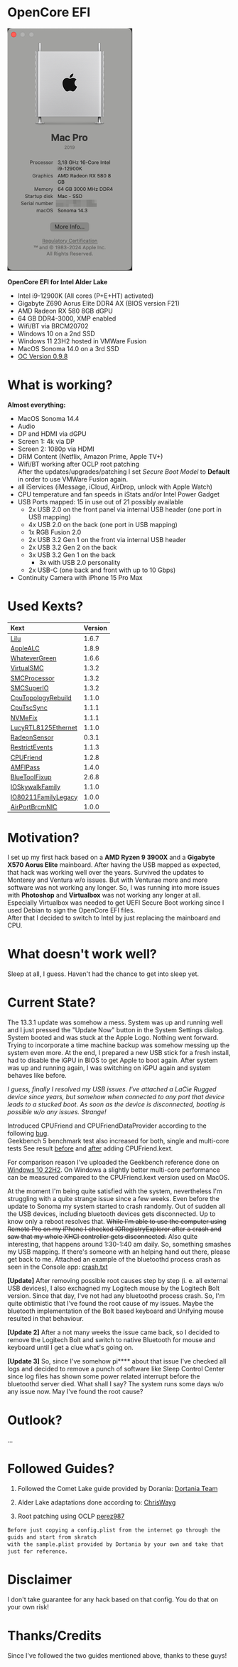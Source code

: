 # OpenCore EFI

![About This Mac](./images/AboutThisMac.png "About This Mac")


 **OpenCore EFI for Intel Alder Lake**

- Intel i9-12900K (All cores (P+E+HT) activated)
- Gigabyte Z690 Aorus Elite DDR4 AX (BIOS version F21)
- AMD Radeon RX 580 8GB dGPU
- 64 GB DDR4-3000, XMP enabled
- Wifi/BT via BRCM20702
- Windows 10 on a 2nd SSD
- Windows 11 23H2 hosted in VMWare Fusion
- MacOS Sonoma 14.0 on a 3rd SSD
- [OC Version 0.9.8](https://github.com/acidanthera/OpenCorePkg/releases/tag/0.9.8)

# What is working?

**Almost everything:**
  
- MacOS Sonoma 14.4
- Audio  
- DP and HDMI via dGPU  
- Screen 1: 4k via DP  
- Screen 2: 1080p via HDMI  
- DRM Content (Netflix, Amazon Prime, Apple TV+)  
- Wifi/BT working after OCLP root patching  
	After the updates/upgrades/patching I set *Secure Boot Model* to **Default** in order to use VMWare Fusion again.
- all iServices (iMessage, iCloud, AirDrop, unlock with Apple Watch)  
- CPU temperature and fan speeds in iStats and/or Intel Power Gadget  
- USB Ports mapped: 15 in use out of 21 possibly available  
  - 2x USB 2.0 on the front panel via internal USB header (one port in USB mapping)  
  - 4x USB 2.0 on the back (one port in USB mapping)  
  - 1x RGB Fusion 2.0  
  - 2x USB 3.2 Gen 1 on the front via internal USB header  
  - 2x USB 3.2 Gen 2 on the back  
  - 3x USB 3.2 Gen 1 on the back     
	- 3x with USB 2.0 personality  
  - 2x USB-C (one back and front with up to 10 Gbps)  
- Continuity Camera with iPhone 15 Pro Max  

# Used Kexts?

| **Kext**  | **Version**  |
|:----------|:----------|
| [Lilu](https://github.com/acidanthera/Lilu/releases/tag/1.6.7)    | 1.6.7
| [AppleALC](https://github.com/acidanthera/AppleALC/releases/tag/1.8.9)| 1.8.9
| [WhateverGreen](https://github.com/acidanthera/WhateverGreen/releases/tag/1.6.6)    | 1.6.6
| [VirtualSMC](https://github.com/acidanthera/VirtualSMC/releases/tag/1.3.2)    | 1.3.2
| [SMCProcessor](https://github.com/acidanthera/VirtualSMC/releases/tag/1.3.2)    | 1.3.2
| [SMCSuperIO](https://github.com/acidanthera/VirtualSMC/releases/tag/1.3.2)    | 1.3.2
| [CpuTopologyRebuild](https://github.com/b00t0x/CpuTopologyRebuild/releases/tag/1.1.0)    | 1.1.0
| [CpuTscSync](https://github.com/acidanthera/CpuTscSync/releases/tag/1.1.1)    | 1.1.1
| [NVMeFix](https://github.com/acidanthera/NVMeFix/releases/tag/1.1.1)    | 1.1.1
| [LucyRTL8125Ethernet](https://www.insanelymac.com/forum/files/file/1004-lucyrtl8125ethernet/)    | 1.1.0
| [RadeonSensor](https://github.com/aluveitie/RadeonSensor/releases/tag/0.3.1) | 0.3.1
| [RestrictEvents](https://github.com/acidanthera/RestrictEvents/releases/tag/1.1.3) | 1.1.3
| [CPUFriend](https://github.com/acidanthera/CPUFriend/releases/tag/1.2.8) | 1.2.8
| [AMFIPass](https://github.com/dortania/OpenCore-Legacy-Patcher/blob/main/payloads/Kexts/Acidanthera/AMFIPass-v1.4.0-RELEASE.zip) | 1.4.0
| [BlueToolFixup](https://github.com/dortania/OpenCore-Legacy-Patcher/blob/main/payloads/Kexts/Acidanthera/BlueToolFixup-v2.6.8-RELEASE.zip) | 2.6.8
| [IOSkywalkFamily](https://github.com/dortania/OpenCore-Legacy-Patcher/blob/main/payloads/Kexts/Wifi/IOSkywalkFamily-v1.1.0.zip) | 1.1.0
| [IO80211FamilyLegacy](https://github.com/dortania/OpenCore-Legacy-Patcher/blob/main/payloads/Kexts/Wifi/IO80211FamilyLegacy-v1.0.0.zip) | 1.0.0
| [AirPortBrcmNIC](https://github.com/dortania/OpenCore-Legacy-Patcher/blob/main/payloads/Kexts/Wifi/IO80211FamilyLegacy-v1.0.0.zip) | 1.0.0


# Motivation?

I set up my first hack based on a **AMD Ryzen 9 3900X** and a **Gigabyte X570 Aorus Elite** mainboard. After having the USB mapped as expected, that hack was working well over the years. Survived the updates to Monterey and Ventura w/o issues. But with Venturae more and more software was not working any longer. So, I was running into more issues with **Photoshop** and **Virtualbox** was not working any longer at all. Especially Virtualbox was needed to get UEFI Secure Boot working since I used Debian to sign the OpenCore EFI files.  
After that I decided to switch to Intel by just replacing the mainboard and CPU.

# What doesn't work well?

Sleep at all, I guess. Haven't had the chance to get into sleep yet.

# Current State?

The 13.3.1 update was somehow a mess. System was up and running well and I just pressed the "Update Now" button in the System Settings dialog. System booted and was stuck at the Apple Logo. Nothing went forward. Trying to incorporate a time machine backup was somehow messing up the system even more. At the end, I prepared a new USB stick for a fresh install, had to disable the iGPU in BIOS to get Apple to boot again. After system was up and running again, I was switching on iGPU again and system behaves like before.

_I guess, finally I resolved my USB issues. I've attached a LaCie Rugged device since years, but somehow when connected to any port that device leads to a stucked boot. As soon as the device is disconnected, booting is possible w/o any issues. Strange!_

Introduced CPUFriend and CPUFriendDataProvider according to the following [bug](https://github.com/dortania/bugtracker/issues/190).  
Geekbench 5 benchmark test also increased for both, single  and multi-core tests
See result [before](./images/MacPro7,1-Geekbench_Browser_without_CPUFriend.mht.png) and [after](./images/MacPro7,1-Geekbench_Browser_with_CPUFriend.mht.png) adding CPUFriend.kext.

For comparison reason I've uploaded the Geekbench reference done on [Windows 10 22H2](./images/MacPro7,1-Geekbench_Windows_Reference.png). On Windows a slightly better multi-core performance can be measured compared to the CPUFriend.kext version used on MacOS.

At the moment I'm being quite satisfied with the system, nevertheless I'm struggling with a quite strange issue since a few weeks. Even before the update to Sonoma my system started to crash randomly. Out of sudden all the USB devices, including bluetooth devices gets disconnected. Up to know only a reboot resolves that. ~~While I'm able to use the computer using Remote Pro on my iPhone I checked IORegistryExplorer after a crash and saw that my whole XHCI controller gets disconnected.~~ Also quite interesting, that happens around 1:30-1:40 am daily. So, something smashes my USB mapping. If there's someone with an helping hand out there, please get back to me.
Attached an example of the bluetoothd process crash as seen in the Console app: [crash.txt](./crash.txt)

**[Update]** After removing possible root causes step by step (i. e. all external USB devices), I also exchagned my Logitech mouse by the Logitech Bolt version. Since that day, I've not had any bluetoothd process crash. So, I'm quite obtimistic that I've found the root cause of my issues. Maybe the bluetooth implementation of the Bolt based keyboard and Unifying mouse resulted in that behaviour.

**[Update 2]** After a not many weeks the issue came back, so I decided to remove the Logitech Bolt and switch to native Bluetooth for mouse and keyboard until I get a clue what's going on.

**[Update 3]** So, since I've somehow pi**** about that issue I've checked all logs and decided to remove a punch of software like Sleep Control Center since log files has shown some power related interrupt before the bluetoothd server died. What shall I say? The system runs some days w/o any issue now. May I've found the root cause?

# Outlook?
...


# Followed Guides?

1. Followed the Comet Lake guide provided by Dorania: 
[Dortania Team](https://dortania.github.io/OpenCore-Install-Guide/config.plist/comet-lake.html)

2. Alder Lake adaptations done according to: [ChrisWayg](https://chriswayg.gitbook.io/opencore-visual-beginners-guide/advanced-topics/using-alder-lake)

3. Root patching using OCLP [perez987](https://github.com/perez987/Fenvi-wifi-back-on-macOS-Sonoma-by-OCLP/blob/main/README.md)  
	

````text
Before just copying a config.plist from the internet go through the guids and start from skratch  
with the sample.plist provided by Dortania by your own and take that just for reference.
````  

# Disclaimer

I don't take guarantee for any hack based on that config. You do that on your own risk!

# Thanks/Credits

Since I've followed the two guides mentioned above, thanks to these guys!